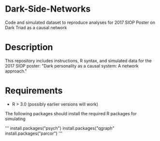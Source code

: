 # Dark-Side-Networks
Code and simulated dataset to reproduce analyses for 2017 SIOP Poster on Dark Triad as a causal network

# Description
This repository includes instructions, R syntax, and simulated data for the 2017 SIOP poster: "Dark personality as a causal system: A network approach." 

# Requirements

- R > 3.0 (possibly earlier versions will work)

The following packages should install the required R packages for simulating 

'''
install.packages("psych")
install.packages("qgraph"
install.packages("parcor")
'''
